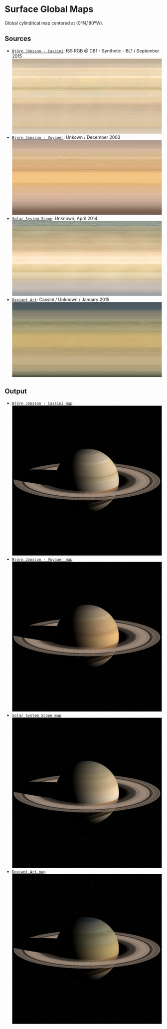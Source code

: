 # Surface Global Maps
Global cylindrical map centered at (0ºN,180ºW).

## Sources
- [`Björn Jónsson - Cassini`](http://bjj.mmedia.is/data/saturn/index.html): ISS RGB @ CB1 - Synthetic - BL1 / September 2015
 ![Saturn by B. Jónsson from Cassini](Saturn_Jonsson_Cassini.jpg)
- [`Björn Jónsson - Voyager`](http://nautilus.fis.uc.pt/astro/ss/mapa.php?dir=maps/saturno/saturno_BJ): Unkown / December 2003
 ![Saturn by B. Jónsson from Voyager](Saturn_Jonsson_Voyager.jpg)
- [`Solar System Scope`](http://www.solarsystemscope.com/nexus/textures/planet_textures/): Unknown, April 2014
 ![Saturn by Solar System Scope](Saturn_SolarSystemScope.jpg)
- [`Deviant Art`](http://uxmal750ad.deviantart.com/art/Saturn-Planetary-Texture-Stock-Image-509267806): Cassini / Unknown / January 2015
 ![Saturn by Deviant Art](Saturn_Deviant_Art.jpg)

## Output
- [`Björn Jónsson - Cassini map`](http://bjj.mmedia.is/data/saturn/index.html)
 ![Saturn by B. Jónsson](Saturn_Jonsson_Cassini.png)
- [`Björn Jónsson - Voyager map`](http://bjj.mmedia.is/data/saturn/index.html)
 ![Saturn by B. Jónsson from Voyager](Saturn_Jonsson_Voyager.png)
- [`Solar System Scope map`](http://www.solarsystemscope.com/nexus/textures/planet_textures/)
 ![Saturn by Solar System Scope](Saturn_SolarSystemScope.png)
- [`Deviant Art map`](http://uxmal750ad.deviantart.com/art/Saturn-Planetary-Texture-Stock-Image-509267806)
 ![Saturn by Deviant Art](Saturn_Deviant_Art.png)
